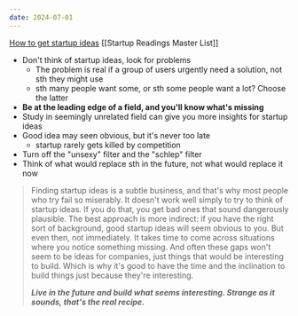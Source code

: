 ```yaml
---
date: 2024-07-01
---
```

[How to get startup ideas](https://www.paulgraham.com/startupideas.html)
[[Startup Readings Master List]]
- Don't think of startup ideas, look for problems
	- The problem is real if a group of users urgently need a solution, not sth they might use
	- sth many people want some, or sth some people want a lot? Choose the latter 
- **Be at the leading edge of a field, and you'll know what's missing**
- Study in seemingly unrelated field can give you more insights for startup ideas
- Good idea may seen obvious, but it's never too late
	- startup rarely gets killed by competition
- Turn off the "unsexy" filter and the "schlep" filter
- Think of what would replace sth in the future, not what would replace it now

>  Finding startup ideas is a subtle business, and that's why most people who try fail so miserably. It doesn't work well simply to try to think of startup ideas. If you do that, you get bad ones that sound dangerously plausible. The best approach is more indirect: if you have the right sort of background, good startup ideas will seem obvious to you. But even then, not immediately. It takes time to come across situations where you notice something missing. And often these gaps won't seem to be ideas for companies, just things that would be interesting to build. Which is why it's good to have the time and the inclination to build things just because they're interesting.  
>   
> ***Live in the future and build what seems interesting. Strange as it sounds, that's the real recipe.***